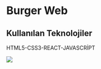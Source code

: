 <h1>Burger Web</h1>

<h2>Kullanılan Teknolojiler</h2>
<p>HTML5-CSS3-REACT-JAVASCRİPT</p>

<img src="restaurant-app/screen.gif">
